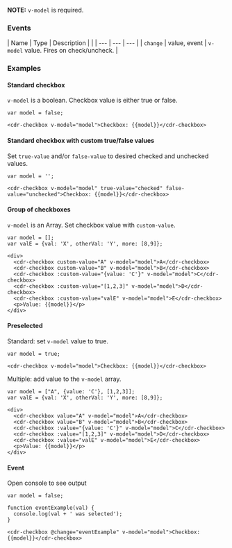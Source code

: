 **NOTE:** `v-model` is required.

### Events
| Name | Type | Description | |
| --- | --- | --- |
| `change` | value, event | `v-model` value. Fires on check/uncheck. |

### Examples

#### Standard checkbox

`v-model` is a boolean. Checkbox value is either true or false.

```
var model = false;

<cdr-checkbox v-model="model">Checkbox: {{model}}</cdr-checkbox>
```

#### Standard checkbox with custom true/false values

Set `true-value` and/or `false-value` to desired checked and unchecked values.

```
var model = '';

<cdr-checkbox v-model="model" true-value="checked" false-value="unchecked">Checkbox: {{model}}</cdr-checkbox>
```

#### Group of checkboxes

`v-model` is an Array. Set checkbox value with `custom-value`.

```
var model = [];
var valE = {val: 'X', otherVal: 'Y', more: [8,9]};

<div>
  <cdr-checkbox custom-value="A" v-model="model">A</cdr-checkbox>
  <cdr-checkbox custom-value="B" v-model="model">B</cdr-checkbox>
  <cdr-checkbox :custom-value="{value: 'C'}" v-model="model">C</cdr-checkbox>
  <cdr-checkbox :custom-value="[1,2,3]" v-model="model">D</cdr-checkbox>
  <cdr-checkbox :custom-value="valE" v-model="model">E</cdr-checkbox>
  <p>Value: {{model}}</p>
</div>
```

#### Preselected

Standard: set `v-model` value to true.

```
var model = true;

<cdr-checkbox v-model="model">Checkbox: {{model}}</cdr-checkbox>
```

Multiple: add value to the `v-model` array.

```
var model = ["A", {value: 'C'}, [1,2,3]];
var valE = {val: 'X', otherVal: 'Y', more: [8,9]};

<div>
  <cdr-checkbox value="A" v-model="model">A</cdr-checkbox>
  <cdr-checkbox value="B" v-model="model">B</cdr-checkbox>
  <cdr-checkbox :value="{value: 'C'}" v-model="model">C</cdr-checkbox>
  <cdr-checkbox :value="[1,2,3]" v-model="model">D</cdr-checkbox>
  <cdr-checkbox :value="valE" v-model="model">E</cdr-checkbox>
  <p>Value: {{model}}</p>
</div>
```

#### Event

Open console to see output

```
var model = false;

function eventExample(val) {
  console.log(val + ' was selected');
}

<cdr-checkbox @change="eventExample" v-model="model">Checkbox: {{model}}</cdr-checkbox>
```
